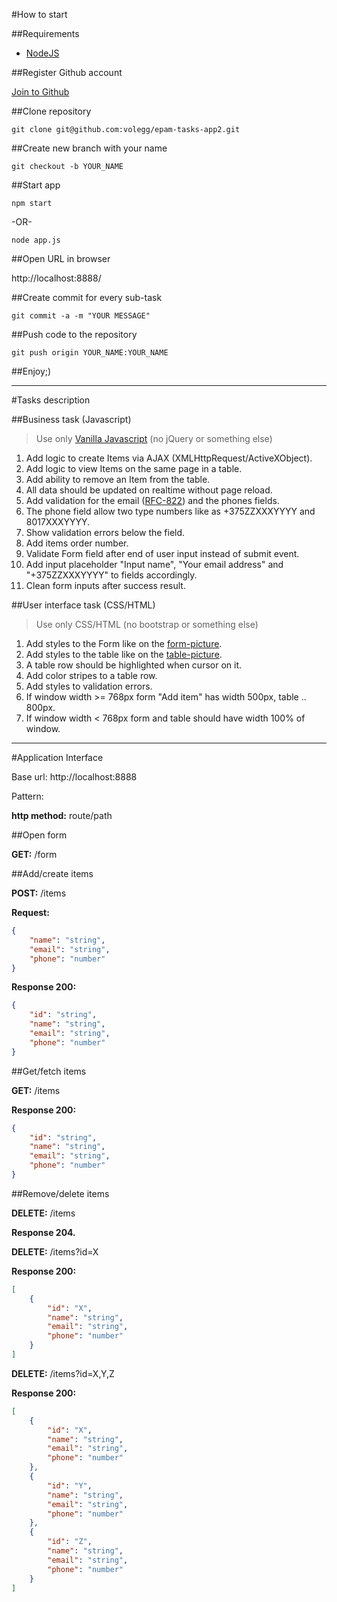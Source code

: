 #How to start

##Requirements

- [NodeJS](https://nodejs.org/download/)

##Register Github account

[Join to Github](https://github.com/join)

##Clone repository

```
git clone git@github.com:volegg/epam-tasks-app2.git
```

##Create new branch with your name

```
git checkout -b YOUR_NAME
```

##Start app

```
npm start
```

-OR-

```
node app.js
```

##Open URL in browser

http://localhost:8888/

##Create commit for every sub-task

```
git commit -a -m "YOUR MESSAGE"
```

##Push code to the repository

```
git push origin YOUR_NAME:YOUR_NAME
```

##Enjoy;)

* * *

#Tasks description

##Business task (Javascript)

> Use only [Vanilla Javascript](http://habrahabr.ru/post/150594/) (no jQuery or something else)

1. Add logic to create Items via AJAX (XMLHttpRequest/ActiveXObject).
1. Add logic to view Items on the same page in a table.
1. Add ability to remove an Item from the table.
1. All data should be updated on realtime without page reload.
1. Add validation for the email ([RFC-822](https://www.cs.tut.fi/~jkorpela/rfc/822addr.html)) and the phones fields.
1. The phone field allow two type numbers like as +375ZZXXXYYYY and 8017XXXYYYY.
1. Show validation errors below the field.
1. Add items order number.
1. Validate Form field after end of user input instead of submit event.
1. Add input placeholder "Input name", "Your email address" and "+375ZZXXXYYYY" to fields accordingly.
1. Clean form inputs after success result.

##User interface task (CSS/HTML)

> Use only CSS/HTML (no bootstrap or something else)

1. Add styles to the Form like on the [form-picture](https://epam.sharepoint.com/sites/OrgPHPSolutionsTeamMSQ/FrontendCompetency/_layouts/15/Lightbox.aspx?url=https%3A%2F%2Fepam.sharepoint.com%2Fsites%2FOrgPHPSolutionsTeamMSQ%2FFrontendCompetency%2FDocuments%2FTasks-and-Tests%2520data%2Fhtml-form.jpeg).
1. Add styles to the table like on the [table-picture](https://epam.sharepoint.com/sites/OrgPHPSolutionsTeamMSQ/FrontendCompetency/_layouts/15/Lightbox.aspx?url=https%3A%2F%2Fepam.sharepoint.com%2Fsites%2FOrgPHPSolutionsTeamMSQ%2FFrontendCompetency%2FDocuments%2FTasks-and-Tests%2520data%2Fhtml-table.jpg).
1. A table row should be highlighted when cursor on it.
1. Add color stripes to a table row.
1. Add styles to validation errors.
1. If window width >= 768px form "Add item" has width 500px, table .. 800px.
1. If window width < 768px form and table should have width 100% of window.

* * *

#Application Interface

Base url: http://localhost:8888

Pattern:

**http method:** route/path

##Open form

**GET:**   /form

##Add/create items

**POST:**   /items

**Request:**

```json
{
    "name": "string",
    "email": "string",
    "phone": "number"
}
```

**Response 200:**

```json
{
    "id": "string",
    "name": "string",
    "email": "string",
    "phone": "number"
}
```


##Get/fetch items

**GET:**   /items

**Response 200:**

```json
{
    "id": "string",
    "name": "string",
    "email": "string",
    "phone": "number"
}
```

##Remove/delete items

**DELETE:**   /items

**Response 204.**


**DELETE:**   /items?id=X

**Response 200:**

```json
[
    {
        "id": "X",
        "name": "string",
        "email": "string",
        "phone": "number"
    }
]
```

**DELETE:**   /items?id=X,Y,Z

**Response 200:**

```json
[
    {
        "id": "X",
        "name": "string",
        "email": "string",
        "phone": "number"
    },
    {
        "id": "Y",
        "name": "string",
        "email": "string",
        "phone": "number"
    },
    {
        "id": "Z",
        "name": "string",
        "email": "string",
        "phone": "number"
    }
]
```
